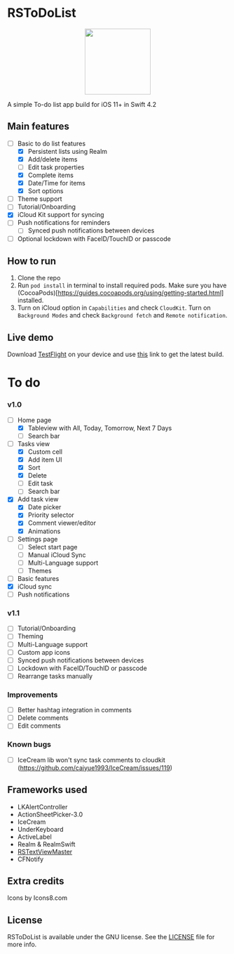 # RSToDoList

<p align="center">
  <img width="150" height="150" src="https://github.com/iPhoNewsRO/ToDoList/blob/master/Resources/icon.png" />
</p>

A simple To-do list app build for iOS 11+ in Swift 4.2 

## Main features
- [ ] Basic to do list features
	- [x] Persistent lists using Realm
	- [x] Add/delete items
	- [ ] Edit task properties
	- [x] Complete items
	- [x] Date/Time for items
	- [x] Sort options
- [ ] Theme support
- [ ] Tutorial/Onboarding
- [x] iCloud Kit support for syncing
- [ ] Push notifications for reminders
	- [ ] Synced push notifications between devices
- [ ] Optional lockdown with FaceID/TouchID or passcode

## How to run

1. Clone the repo
2. Run ```pod install``` in terminal to install required pods. Make sure you have (CocoaPods)[https://guides.cocoapods.org/using/getting-started.html] installed.
3. Turn on iCloud option in ```Capabilities``` and check ```CloudKit```. Turn on ```Background Modes``` and check ```Background fetch``` and ```Remote notification```.

## Live demo

Download [TestFlight](https://itunes.apple.com/us/app/testflight/id899247664?mt=8) on your device and use [this](http://l0ng.in/todolist) link to get the latest build.

# To do

### v1.0
- [ ] Home page
	- [x] Tableview with All, Today, Tomorrow, Next 7 Days
	- [ ] Search bar
- [ ] Tasks view
	- [x] Custom cell
	- [x] Add item UI
	- [x] Sort
	- [x] Delete
	- [ ] Edit task
	- [ ] Search bar
- [x] Add task view
	- [x] Date picker
	- [x] Priority selector
	- [x] Comment viewer/editor
	- [x] Animations
- [ ] Settings page
	- [ ] Select start page
	- [ ] Manual iCloud Sync
	- [ ] Multi-Language support
	- [ ] Themes 
- [ ] Basic features
- [x] iCloud sync
- [ ] Push notifications

### v1.1
- [ ] Tutorial/Onboarding
- [ ] Theming 
- [ ] Multi-Language support
- [ ] Custom app icons
- [ ] Synced push notifications between devices
- [ ] Lockdown with FaceID/TouchID or passcode
- [ ] Rearrange tasks manually
 
### Improvements
- [ ] Better hashtag integration in comments
- [ ] Delete comments
- [ ] Edit comments

### Known bugs
- [ ] IceCream lib won't sync task comments to cloudkit (https://github.com/caiyue1993/IceCream/issues/119)

## Frameworks used

 - LKAlertController
 - ActionSheetPicker-3.0
 - IceCream
 - UnderKeyboard
 - ActiveLabel
 - Realm & RealmSwift
 - [RSTextViewMaster](https://github.com/iPhoNewsRO/RSTextViewMaster)
 - CFNotify

## Extra credits

Icons by Icons8.com

## License

RSToDoList is available under the GNU license. See the [LICENSE](https://github.com/iPhoNewsRO/ToDoList/blob/master/LICENSE) file for more info.